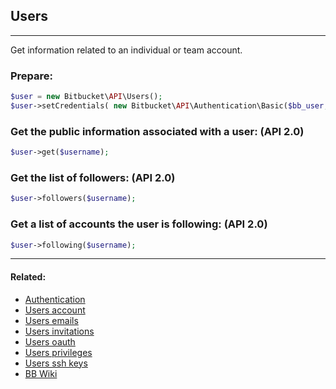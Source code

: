 ## Users

----
Get information related to an individual or team account.

### Prepare:
```php
$user = new Bitbucket\API\Users();
$user->setCredentials( new Bitbucket\API\Authentication\Basic($bb_user, $bb_pass) );
```

### Get the public information associated with a user: (API 2.0)
```php
$user->get($username);
```

### Get the list of followers: (API 2.0)
```php
$user->followers($username);
```

### Get a list of accounts the user is following: (API 2.0)
```php
$user->following($username);
```

----

#### Related:
  * [Authentication](authentication.md)
  * [Users account](users/account.md)
  * [Users emails](users/emails.md)
  * [Users invitations](users/invitations.md)
  * [Users oauth](users/oauth.md)
  * [Users privileges](users/privileges.md)
  * [Users ssh keys](users/ssh-keys.md)
  * [BB Wiki](https://confluence.atlassian.com/display/BITBUCKET/users+Endpoint)
